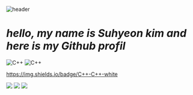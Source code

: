 
![header](https://capsule-render.vercel.app/api?type=Waving&color=gradient&height=300&section=header&text=Welcome!&fontSize=100&fontAlign=70&fontAlignY=40)


# _hello, my name is Suhyeon kim and here is my Github profil_

<img alt="C++" src ="https://img.shields.io/badge/C++-#00599C-blue"/>

<img alt="C++" src ="https://img.shields.io/badge/C++-#00599C.svg?&style=for-the-badge&logo=C++&logoColor=white"/>

https://img.shields.io/badge/C++-C++-white

<img src="https://img.shields.io/badge/C-00599C?style=for-the-badge&logo=00599C">

<img src="https://img.shields.io/badge/C++-00599C?style=for-the-badge&logo=Python&logoColor=white">

<img src="https://img.shields.io/badge/Python-3776AB?style=for-the-badge&logo=Python&logoColor=white">

<!--
**tngus3197/tngus3197** is a ✨ _special_ ✨ repository because its `README.md` (this file) appears on your GitHub profile.

Here are some ideas to get you started:

- 🔭 I’m currently working on ...
- 🌱 I’m currently learning ...
- 👯 I’m looking to collaborate on ...
- 🤔 I’m looking for help with ...
- 💬 Ask me about ...
- 📫 How to reach me: ...
- 😄 Pronouns: ...
- ⚡ Fun fact: ...
-->

